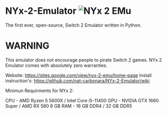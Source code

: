 # NYx-2-Emulator ![NYx 2 EMu](https://github.com/user-attachments/assets/fbcf65f0-e0f3-443e-a221-d7967dfa3e16)

The first ever, open-source, Switch 2 Emulator written in Python.

# WARNING
This emulator does not encourage people to pirate Switch 2 games.
NYx 2 Emulator comes with absolutely zero warranties.

Website: https://sites.google.com/view/nyx-2-emu/home-page
Install instruction's: https://github.com/nat-carbonara/NYx-2-Emulator/wiki

Minimun Requirments for NYx 2:

CPU - AMD Ryzen 5 5600X / Intel Core i5-11400
GPU - NVIDIA GTX 1660 Super / AMD RX 580 8 GB
RAM - 16 GB DDR4 / 32 GB DDR5
